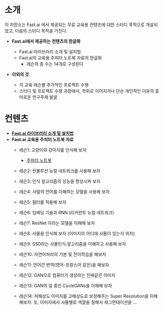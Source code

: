 # 소개

이 저장소는 Fast.ai 에서 제공되는 무료 교육용 컨텐츠에 대한 스터디 목적으로 개설되었고, 다음의 스터디 목적을 가진다.

- **Fast.ai에서 제공하는 컨텐츠의 한글화**
  - Fast.ai 라이브러리 소개 및 설치법
  - Fast.ai의 교육용 주피터 노트북 자료의 한글화
    - 레슨의 총 수는 14개로 구성된다

- **이외의 것**
  - 각 교육 레슨별 추가적인 프로젝트 수행
  - 스터디 및 프로젝트 수행 과정에서, 학위로 이어지거나 단순 개인적인 이유의 흥미로운 연구주제 발굴

# 컨텐츠

- **[Fast.ai 라이브러리 소개 및 설치법](./fastai_lib_intro.md)**
- **Fast.ai 교육용 주피터 노트북 자료**
  - 레슨1: 고양이와 강아지를 인식해 보자
    - [주피터 노트북](./courses/dl1/lesson1.ipynb)
  - 레슨2: 컨볼루션 뉴럴 네트워크를 사용해 보자
  - 레슨3: 인식 알고리즘의 성능을 향상시켜 보자
  - 레슨4: 사람의 언어를 이해하는 모델을 사용해 보자
  - 레슨5: 필터를 적용해 보자
  - 레슨6: 임베딩 기술과 RNN (리커런트 뉴럴 네트워크)
  - 레슨7: ResNet 이라는 모델을 이해해 보자

  - 레슨8: 사물을 인식해 보자 (이미지의 어디에 사물이 있는지 위치)
  - 레슨9: SSD라는 사물인식 알고리즘을 이해하고 사용해 보자
  - 레슨10: 자연어처리의 기본 및 전이학습을 해보자
  - 레슨11: 언어간 번역(영어-프랑스어 같은)을 해보자
  - 레슨12: GAN으로 컴퓨터가 생성하는 진짜같은 이미지
  - 레슨13: GAN의 일 종인 CycleGANs을 이해해 보자
  - 레슨14: 저해상도 이미지를 고해상도로 보정해주는 Super Resolution을 이해해보자. 또, 이미지에서 사물별로 색깔을 칠해서 세그먼테이션을 ...

